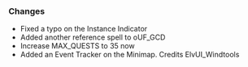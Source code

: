 ### Changes ###

  * Fixed a typo on the Instance Indicator
  * Added another reference spell to oUF_GCD
  * Increase MAX_QUESTS to 35 now
  * Added an Event Tracker on the Minimap. Credits ElvUI_Windtools
